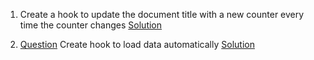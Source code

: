 1. Create a hook to update the document title with a new counter every time the counter changes
[Solution](https://codesandbox.io/s/use-document-title-question-forked-1sw0vz?file=/src/App.jsx)

2. [Question](https://codesandbox.io/s/useasync-exercise-jv4zgw) Create hook to load data automatically 
[Solution]()
